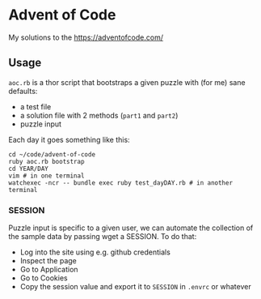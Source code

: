 # Advent of Code

My solutions to the https://adventofcode.com/

## Usage

`aoc.rb` is a thor script that bootstraps a given puzzle with (for me) sane defaults:

- a test file
- a solution file with 2 methods (`part1` and `part2`)
- puzzle input

Each day it goes something like this:

```
cd ~/code/advent-of-code
ruby aoc.rb bootstrap
cd YEAR/DAY
vim # in one terminal
watchexec -ncr -- bundle exec ruby test_dayDAY.rb # in another terminal
```

### SESSION

Puzzle input is specific to a given user, we can automate the collection of the sample data by passing wget a SESSION.  To do that:

- Log into the site using e.g. github credentials
- Inspect the page
- Go to Application
- Go to Cookies
- Copy the session value and export it to `SESSION` in `.envrc` or whatever
